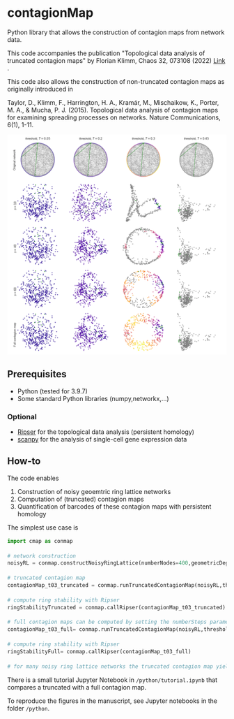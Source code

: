# contagionMap
Python library that allows the construction of contagion maps from network data.


This code accompanies the publication "Topological data analysis of truncated contagion maps" by Florian Klimm, Chaos 32, 073108 (2022) [Link](https://aip.scitation.org/doi/10.1063/5.0090114) .

This code also allows the construction of non-truncated contagion maps as originally introduced in

Taylor, D., Klimm, F., Harrington, H. A., Kramár, M., Mischaikow, K., Porter, M. A., & Mucha, P. J. (2015). Topological data analysis of contagion maps for examining spreading processes on networks. Nature Communications, 6(1), 1-11.

![embedding example figure](./python/figures/Fig5-embeddingTruncatedContagionMaps.png)


## Prerequisites
- Python (tested for 3.9.7)
- Some standard Python libraries (numpy,networkx,...)
### Optional
- [Ripser](https://github.com/Ripser/ripser) for the topological data analysis (persistent homology)
- [scanpy](https://github.com/theislab/scanpy) for the analysis of single-cell gene expression data

## How-to
The code enables
1. Construction of noisy geoemtric ring lattice networks
2. Computation of (truncated) contagion maps
3. Quantification of barcodes of these contagion maps with persistent homology

The simplest use case is
```Python
import cmap as conmap

# network construction
noisyRL = conmap.constructNoisyRingLattice(numberNodes=400,geometricDegree=6,nongeometricDegree=2)

# truncated contagion map
contagionMap_t03_truncated = conmap.runTruncatedContagionMap(noisyRL,threshold=0.3,numberSteps=20)

# compute ring stability with Ripser
ringStabilityTruncated = conmap.callRipser(contagionMap_t03_truncated)

# full contagion maps can be computed by setting the numberSteps parameter to infinity
contagionMap_t03_full= conmap.runTruncatedContagionMap(noisyRL,threshold=0.3,numberSteps=np.Inf)

# compute ring stability with Ripser
ringStabilityFull= conmap.callRipser(contagionMap_t03_full)

# for many noisy ring lattice networks the truncated contagion map yields a larger ring stability than the full contagion map. For details see the manuscript.

```

There is a small tutorial Jupyter Notebook in `/python/tutorial.ipynb` that compares a truncated with a full contagion map.

To reproduce the figures in the manuscript, see Jupyter notebooks in the folder `/python`.
